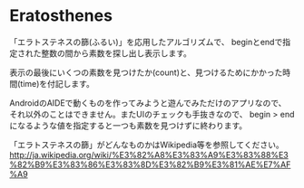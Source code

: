 Eratosthenes
============

「エラトステネスの篩(ふるい)」を応用したアルゴリズムで、
beginとendで指定された整数の間から素数を探し出し表示します。

表示の最後にいくつの素数を見つけたか(count)と、見つけるためにかかった時間(time)を付記します。

AndroidのAIDEで動くものを作ってみようと遊んでみただけのアプリなので、
それ以外のことはできません。またUIのチェックも手抜きなので、 
begin > end になるような値を指定すると一つも素数を見つけずに終わります。

「エラトステネスの篩」がどんなものかはWikipedia等を参照してください。
http://ja.wikipedia.org/wiki/%E3%82%A8%E3%83%A9%E3%83%88%E3%82%B9%E3%83%86%E3%83%8D%E3%82%B9%E3%81%AE%E7%AF%A9
